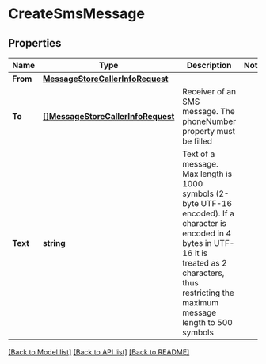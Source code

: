 # CreateSmsMessage

## Properties

Name | Type | Description | Notes
------------ | ------------- | ------------- | -------------
**From** | [**MessageStoreCallerInfoRequest**](MessageStoreCallerInfoRequest.md) |  | 
**To** | [**[]MessageStoreCallerInfoRequest**](MessageStoreCallerInfoRequest.md) | Receiver of an SMS message. The phoneNumber property must be filled | 
**Text** | **string** | Text of a message. Max length is 1000 symbols (2-byte UTF-16 encoded). If a character is encoded in 4 bytes in UTF-16 it is treated as 2 characters, thus restricting the maximum message length to 500 symbols | 

[[Back to Model list]](../README.md#documentation-for-models) [[Back to API list]](../README.md#documentation-for-api-endpoints) [[Back to README]](../README.md)


